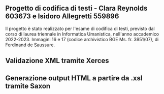 ## Progetto di codifica di testi - Clara Reynolds 603673 e Isidoro Allegretti 559896

Il progetto è stato realizzato  per l'esame di codifica di testi, previsto dal corso di laurea triennale in Informatica Umanistica, nell'anno accademico 2022-2023.
Immagini 16 e 17 (codice archivistico BGE Ms. fr. 3951/07), di Ferdinand de Saussure.



## Validazione XML tramite Xerces

## Generazione output HTML a partire da .xsl tramite Saxon


